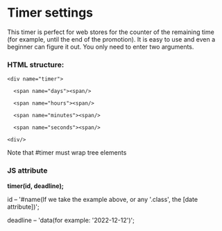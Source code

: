 # Timer settings

This timer is perfect for web stores for the counter of the remaining time (for example, until the end of the promotion). It is easy to use and even a beginner can figure it out. You only need to enter two arguments.

### HTML structure:


    <div name="timer">
  
      <span name="days"><span/>
      
      <span name="hours"><span/>
      
      <span name="minutes"><span/>
      
      <span name="seconds"><span/>
      
    <div/>
    
      
Note that #timer must wrap tree elements
    
### JS attribute

**timer(id, deadline);**
    
id – '#name(If we take the example above, or any '.class', the [date attribute])';
    
deadline – 'data(for example: '2022-12-12')';

